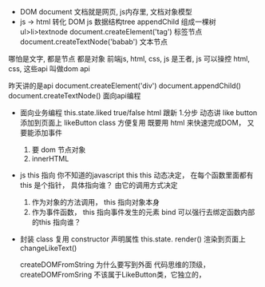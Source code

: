 - DOM document 文档就是网页, js内存里, 文档对象模型
- js  -> html  转化
DOM js 数据结构tree appendChild  组成一棵树
ul>li>textnode
document.createElement('tag')  标签节点
document.createTextNode('babab') 文本节点

哪怕是文字, 都是节点  都是对象
 前端js, html, css, js 是王者, js 可以操控 html, css, 这些api  叫做dom api

 昨天讲的是api
document.createElement('div')
document.appendChild()
document.createTextNode() 面向api编程

 - 面向业务编程
 this.state.liked true/false html 跟新
 1.分步
    动态讲 like button 添加到页面上
    likeButton class 方便复用
    既要用 html 来快速完成DOM， 又要能添加事件
    1. 要 dom 节点对象
    2. innerHTML

- js this 指向 你不知道的javascript this
  this 动态决定， 在每个函数里面都有 this 是个指针，
  具体指向谁？ 由它的调用方式决定
  1. 作为对象的方法调用， this 指向对象本身
  2. 作为事件函数， this 指向事件发生的元素
     bind 可以强行去绑定函数内部的this 指向谁？

- 封装 class 复用
  constructor  声明属性 this.state.
  render() 渲染到页面上
  changeLikeText()

  createDOMFromString 为什么要写到外面
  代码思维的顶级， 
  createDOMFromSring  不该属于LikeButton类，它独立的，
  